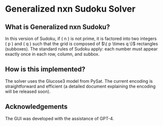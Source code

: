 # Generalized nxn Sudoku Solver

## What is Generalized nxn Sudoku?
In this version of Sudoku, if \( n \) is not prime, it is factored into two integers \( p \) and \( q \) such that the grid is composed of $\( p \times q \)$ rectangles (subboxes). The standard rules of Sudoku apply: each number must appear exactly once in each row, column, and subbox.

## How is this implemented?
The solver uses the Glucose3 model from PySat. The current encoding is straightforward and efficient (a detailed document explaining the encoding will be released soon).

## Acknowledgements
The GUI was developed with the assistance of GPT-4.

